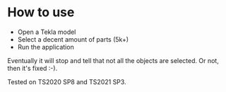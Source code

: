 ﻿# How to use

- Open a Tekla model
- Select a decent amount of parts (5k+)
- Run the application

Eventually it will stop and tell that not all the objects are selected. Or not, then it's fixed :-).

Tested on TS2020 SP8 and TS2021 SP3.
